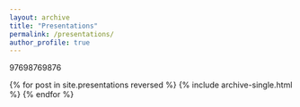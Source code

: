 ```yaml
---
layout: archive
title: "Presentations"
permalink: /presentations/
author_profile: true
---
```

97698769876

{% for post in site.presentations reversed %}
  {% include archive-single.html %}
{% endfor %}
